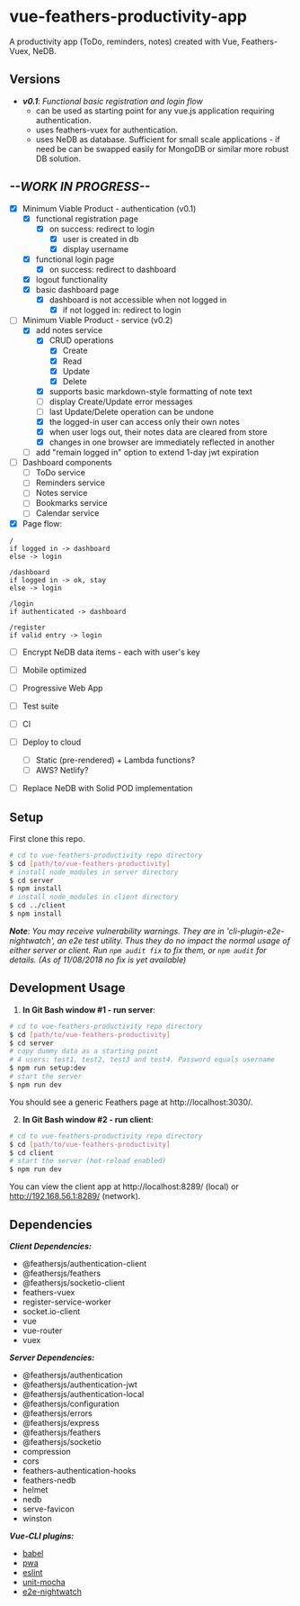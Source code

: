 # vue-feathers-productivity-app
A productivity app (ToDo, reminders, notes) created with Vue, Feathers-Vuex, NeDB.

## Versions


* ***v0.1***: *Functional basic registration and login flow*
  * can be used as starting point for any vue.js application requiring authentication.
  * uses feathers-vuex for authentication.
  * uses NeDB as database. Sufficient for small scale applications - if need be can be swapped easily for MongoDB or similar more robust DB solution.

## *--WORK IN PROGRESS--*
* [x] Minimum Viable Product - authentication (v0.1)
  * [x] functional registration page
    * [x] on success: redirect to login
      * [x] user is created in db
      * [x] display username
  * [x] functional login page
    * [x] on success: redirect to dashboard
  * [x] logout functionality
  * [x] basic dashboard page
    * [x] dashboard is not accessible when not logged in
      * [x] if not logged in: redirect to login
* [ ] Minimum Viable Product - service (v0.2)
  * [x] add notes service
    * [x] CRUD operations
      * [x] Create
      * [x] Read
      * [x] Update
      * [x] Delete
    * [x] supports basic markdown-style formatting of note text
    * [ ] display Create/Update error messages
    * [ ] last Update/Delete operation can be undone
    * [x] the logged-in user can access only their own notes
    * [x] when user logs out, their notes data are cleared from store
    * [x] changes in one browser are immediately reflected in another
  * [ ] add "remain logged in" option to extend 1-day jwt expiration
* [ ] Dashboard components
  * [ ] ToDo service
  * [ ] Reminders service
  * [ ] Notes service
  * [ ] Bookmarks service
  * [ ] Calendar service
* [x] Page flow:

```
/
if logged in -> dashboard
else -> login

/dashboard
if logged in -> ok, stay
else -> login

/login
if authenticated -> dashboard

/register
if valid entry -> login
```
* [ ] Encrypt NeDB data items - each with user's key
* [ ] Mobile optimized
* [ ] Progressive Web App
* [ ] Test suite
* [ ] CI
* [ ] Deploy to cloud
  * [ ] Static (pre-rendered) + Lambda functions?
  * [ ] AWS? Netlify?
* [ ] Replace NeDB with Solid POD implementation


## Setup

First clone this repo.
```bash
# cd to vue-feathers-productivity repo directory
$ cd [path/to/vue-feathers-productivity]
# install node_modules in server directory
$ cd server
$ npm install
# install node_modules in client directory
$ cd ../client
$ npm install
```

***Note***: *You may receive vulnerability warnings. They are in 'cli-plugin-e2e-nightwatch', an e2e test utility. Thus they do no impact the normal usage of either server or client. Run `npm audit fix` to fix them, or `npm audit` for details. (As of 11/08/2018 no fix is yet available)*


## Development Usage

1. **In Git Bash window #1 - run server**:
```bash
# cd to vue-feathers-productivity repo directory
$ cd [path/to/vue-feathers-productivity]
$ cd server
# copy dummy data as a starting point
# 4 users: test1, test2, test3 and test4. Password equals username
$ npm run setup:dev
# start the server
$ npm run dev
```
You should see a generic Feathers page at http://localhost:3030/.

2. **In Git Bash window #2 - run client**:
```bash
# cd to vue-feathers-productivity repo directory
$ cd [path/to/vue-feathers-productivity]
$ cd client
# start the server (hot-reload enabled)
$ npm run dev
```
You can view the client app at http://localhost:8289/ (local) or http://192.168.56.1:8289/ (network).


## Dependencies


***Client Dependencies:***
* @feathersjs/authentication-client
* @feathersjs/feathers
* @feathersjs/socketio-client
* feathers-vuex
* register-service-worker
* socket.io-client
* vue
* vue-router
* vuex

***Server Dependencies:***
* @feathersjs/authentication
* @feathersjs/authentication-jwt
* @feathersjs/authentication-local
* @feathersjs/configuration
* @feathersjs/errors
* @feathersjs/express
* @feathersjs/feathers
* @feathersjs/socketio
* compression
* cors
* feathers-authentication-hooks
* feathers-nedb
* helmet
* nedb
* serve-favicon
* winston

***Vue-CLI plugins:***
* [babel](https://github.com/vuejs/vue-cli/tree/dev/packages/%40vue/cli-plugin-babel)
* [pwa](https://github.com/vuejs/vue-cli/tree/dev/packages/%40vue/cli-plugin-pwa)
* [eslint](https://github.com/vuejs/vue-cli/tree/dev/packages/%40vue/cli-plugin-eslint)
* [unit-mocha](https://github.com/vuejs/vue-cli/tree/dev/packages/%40vue/cli-plugin-unit-mocha)
* [e2e-nightwatch](https://github.com/vuejs/vue-cli/tree/dev/packages/%40vue/cli-plugin-e2e-nightwatch)
